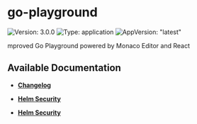 # go-playground

![Version: 3.0.0](https://img.shields.io/badge/Version-3.0.0-informational?style=flat-square) ![Type: application](https://img.shields.io/badge/Type-application-informational?style=flat-square) ![AppVersion: "latest"](https://img.shields.io/badge/AppVersion-"latest"-informational?style=flat-square)

mproved Go Playground powered by Monaco Editor and React

## Available Documentation

- [**Changelog**](CHANGELOG)

- [**Helm Security**](container-security)

- [**Helm Security**](helm-security)

